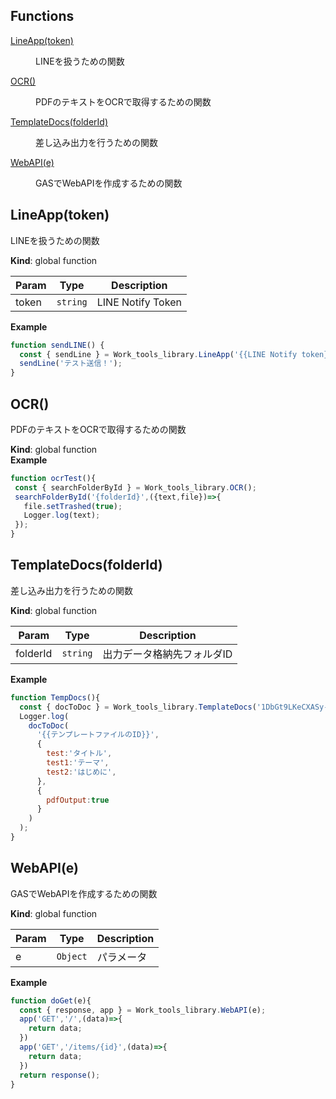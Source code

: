 ## Functions

<dl>
<dt><a href="#LineApp">LineApp(token)</a></dt>
<dd><p>LINEを扱うための関数</p>
</dd>
<dt><a href="#OCR">OCR()</a></dt>
<dd><p>PDFのテキストをOCRで取得するための関数</p>
</dd>
<dt><a href="#TemplateDocs">TemplateDocs(folderId)</a></dt>
<dd><p>差し込み出力を行うための関数</p>
</dd>
<dt><a href="#WebAPI">WebAPI(e)</a></dt>
<dd><p>GASでWebAPIを作成するための関数</p>
</dd>
</dl>

<a name="LineApp"></a>

## LineApp(token)
LINEを扱うための関数

**Kind**: global function  

| Param | Type | Description |
| --- | --- | --- |
| token | <code>string</code> | LINE Notify Token |

**Example**  
```js
function sendLINE() {
  const { sendLine } = Work_tools_library.LineApp('{{LINE Notify token}}');
  sendLine('テスト送信！');
}
```
<a name="OCR"></a>

## OCR()
PDFのテキストをOCRで取得するための関数

**Kind**: global function  
**Example**  
```js
function ocrTest(){
 const { searchFolderById } = Work_tools_library.OCR();
 searchFolderById('{folderId}',({text,file})=>{
   file.setTrashed(true);
   Logger.log(text);
 });
}
```
<a name="TemplateDocs"></a>

## TemplateDocs(folderId)
差し込み出力を行うための関数

**Kind**: global function  

| Param | Type | Description |
| --- | --- | --- |
| folderId | <code>string</code> | 出力データ格納先フォルダID |

**Example**  
```js
function TempDocs(){
  const { docToDoc } = Work_tools_library.TemplateDocs('1DbGt9LKeCXASy-ZO0w57_DpHiTuYB7dc');
  Logger.log(
    docToDoc(
      '{{テンプレートファイルのID}}',
      {
        test:'タイトル',
        test1:'テーマ',
        test2:'はじめに',
      },
      {
        pdfOutput:true
      }
    )
  );
}
```
<a name="WebAPI"></a>

## WebAPI(e)
GASでWebAPIを作成するための関数

**Kind**: global function  

| Param | Type | Description |
| --- | --- | --- |
| e | <code>Object</code> | パラメータ |

**Example**  
```js
function doGet(e){
  const { response, app } = Work_tools_library.WebAPI(e);
  app('GET','/',(data)=>{
    return data;
  })
  app('GET','/items/{id}',(data)=>{
    return data;
  })
  return response();
}
```
